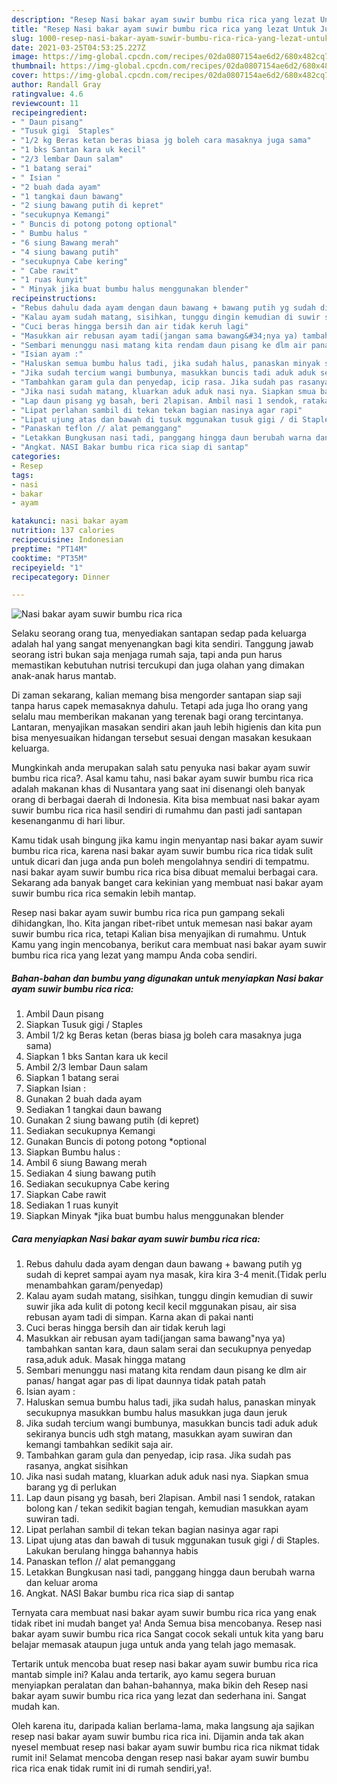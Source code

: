 ```yaml
---
description: "Resep Nasi bakar ayam suwir bumbu rica rica yang lezat Untuk Jualan"
title: "Resep Nasi bakar ayam suwir bumbu rica rica yang lezat Untuk Jualan"
slug: 1000-resep-nasi-bakar-ayam-suwir-bumbu-rica-rica-yang-lezat-untuk-jualan
date: 2021-03-25T04:53:25.227Z
image: https://img-global.cpcdn.com/recipes/02da0807154ae6d2/680x482cq70/nasi-bakar-ayam-suwir-bumbu-rica-rica-foto-resep-utama.jpg
thumbnail: https://img-global.cpcdn.com/recipes/02da0807154ae6d2/680x482cq70/nasi-bakar-ayam-suwir-bumbu-rica-rica-foto-resep-utama.jpg
cover: https://img-global.cpcdn.com/recipes/02da0807154ae6d2/680x482cq70/nasi-bakar-ayam-suwir-bumbu-rica-rica-foto-resep-utama.jpg
author: Randall Gray
ratingvalue: 4.6
reviewcount: 11
recipeingredient:
- " Daun pisang"
- "Tusuk gigi  Staples"
- "1/2 kg Beras ketan beras biasa jg boleh cara masaknya juga sama"
- "1 bks Santan kara uk kecil"
- "2/3 lembar Daun salam"
- "1 batang serai"
- " Isian "
- "2 buah dada ayam"
- "1 tangkai daun bawang"
- "2 siung bawang putih di kepret"
- "secukupnya Kemangi"
- " Buncis di potong potong optional"
- " Bumbu halus "
- "6 siung Bawang merah"
- "4 siung bawang putih"
- "secukupnya Cabe kering"
- " Cabe rawit"
- "1 ruas kunyit"
- " Minyak jika buat bumbu halus menggunakan blender"
recipeinstructions:
- "Rebus dahulu dada ayam dengan daun bawang + bawang putih yg sudah di kepret sampai ayam nya masak, kira kira 3-4 menit.(Tidak perlu menambahkan garam/penyedap)"
- "Kalau ayam sudah matang, sisihkan, tunggu dingin kemudian di suwir suwir jika ada kulit di potong kecil kecil mggunakan pisau, air sisa rebusan ayam tadi di simpan. Karna akan di pakai nanti"
- "Cuci beras hingga bersih dan air tidak keruh lagi"
- "Masukkan air rebusan ayam tadi(jangan sama bawang&#34;nya ya) tambahkan santan kara, daun salam serai dan secukupnya penyedap rasa,aduk aduk. Masak hingga matang"
- "Sembari menunggu nasi matang kita rendam daun pisang ke dlm air panas/ hangat agar pas di lipat daunnya tidak patah patah"
- "Isian ayam :"
- "Haluskan semua bumbu halus tadi, jika sudah halus, panaskan minyak secukupnya masukkan bumbu halus masukkan juga daun jeruk"
- "Jika sudah tercium wangi bumbunya, masukkan buncis tadi aduk aduk sekiranya buncis udh stgh matang, masukkan ayam suwiran dan kemangi tambahkan sedikit saja air."
- "Tambahkan garam gula dan penyedap, icip rasa. Jika sudah pas rasanya, angkat sisihkan"
- "Jika nasi sudah matang, kluarkan aduk aduk nasi nya. Siapkan smua barang yg di perlukan"
- "Lap daun pisang yg basah, beri 2lapisan. Ambil nasi 1 sendok, ratakan bolong kan / tekan sedikit bagian tengah, kemudian masukkan ayam suwiran tadi."
- "Lipat perlahan sambil di tekan tekan bagian nasinya agar rapi"
- "Lipat ujung atas dan bawah di tusuk mggunakan tusuk gigi / di Staples. Lakukan berulang hingga bahannya habis"
- "Panaskan teflon // alat pemanggang"
- "Letakkan Bungkusan nasi tadi, panggang hingga daun berubah warna dan keluar aroma"
- "Angkat. NASI Bakar bumbu rica rica siap di santap"
categories:
- Resep
tags:
- nasi
- bakar
- ayam

katakunci: nasi bakar ayam 
nutrition: 137 calories
recipecuisine: Indonesian
preptime: "PT14M"
cooktime: "PT35M"
recipeyield: "1"
recipecategory: Dinner

---
```



![Nasi bakar ayam suwir bumbu rica rica](https://img-global.cpcdn.com/recipes/02da0807154ae6d2/680x482cq70/nasi-bakar-ayam-suwir-bumbu-rica-rica-foto-resep-utama.jpg)

Selaku seorang orang tua, menyediakan santapan sedap pada keluarga adalah hal yang sangat menyenangkan bagi kita sendiri. Tanggung jawab seorang istri bukan saja menjaga rumah saja, tapi anda pun harus memastikan kebutuhan nutrisi tercukupi dan juga olahan yang dimakan anak-anak harus mantab.

Di zaman  sekarang, kalian memang bisa mengorder santapan siap saji tanpa harus capek memasaknya dahulu. Tetapi ada juga lho orang yang selalu mau memberikan makanan yang terenak bagi orang tercintanya. Lantaran, menyajikan masakan sendiri akan jauh lebih higienis dan kita pun bisa menyesuaikan hidangan tersebut sesuai dengan masakan kesukaan keluarga. 



Mungkinkah anda merupakan salah satu penyuka nasi bakar ayam suwir bumbu rica rica?. Asal kamu tahu, nasi bakar ayam suwir bumbu rica rica adalah makanan khas di Nusantara yang saat ini disenangi oleh banyak orang di berbagai daerah di Indonesia. Kita bisa membuat nasi bakar ayam suwir bumbu rica rica hasil sendiri di rumahmu dan pasti jadi santapan kesenanganmu di hari libur.

Kamu tidak usah bingung jika kamu ingin menyantap nasi bakar ayam suwir bumbu rica rica, karena nasi bakar ayam suwir bumbu rica rica tidak sulit untuk dicari dan juga anda pun boleh mengolahnya sendiri di tempatmu. nasi bakar ayam suwir bumbu rica rica bisa dibuat memalui berbagai cara. Sekarang ada banyak banget cara kekinian yang membuat nasi bakar ayam suwir bumbu rica rica semakin lebih mantap.

Resep nasi bakar ayam suwir bumbu rica rica pun gampang sekali dihidangkan, lho. Kita jangan ribet-ribet untuk memesan nasi bakar ayam suwir bumbu rica rica, tetapi Kalian bisa menyajikan di rumahmu. Untuk Kamu yang ingin mencobanya, berikut cara membuat nasi bakar ayam suwir bumbu rica rica yang lezat yang mampu Anda coba sendiri.

<!--inarticleads1-->

##### Bahan-bahan dan bumbu yang digunakan untuk menyiapkan Nasi bakar ayam suwir bumbu rica rica:

1. Ambil  Daun pisang
1. Siapkan Tusuk gigi / Staples
1. Ambil 1/2 kg Beras ketan (beras biasa jg boleh cara masaknya juga sama)
1. Siapkan 1 bks Santan kara uk kecil
1. Ambil 2/3 lembar Daun salam
1. Siapkan 1 batang serai
1. Siapkan  Isian :
1. Gunakan 2 buah dada ayam
1. Sediakan 1 tangkai daun bawang
1. Gunakan 2 siung bawang putih (di kepret)
1. Sediakan secukupnya Kemangi
1. Gunakan  Buncis di potong potong *optional
1. Siapkan  Bumbu halus :
1. Ambil 6 siung Bawang merah
1. Sediakan 4 siung bawang putih
1. Sediakan secukupnya Cabe kering
1. Siapkan  Cabe rawit
1. Sediakan 1 ruas kunyit
1. Siapkan  Minyak *jika buat bumbu halus menggunakan blender




<!--inarticleads2-->

##### Cara menyiapkan Nasi bakar ayam suwir bumbu rica rica:

1. Rebus dahulu dada ayam dengan daun bawang + bawang putih yg sudah di kepret sampai ayam nya masak, kira kira 3-4 menit.(Tidak perlu menambahkan garam/penyedap)
1. Kalau ayam sudah matang, sisihkan, tunggu dingin kemudian di suwir suwir jika ada kulit di potong kecil kecil mggunakan pisau, air sisa rebusan ayam tadi di simpan. Karna akan di pakai nanti
1. Cuci beras hingga bersih dan air tidak keruh lagi
1. Masukkan air rebusan ayam tadi(jangan sama bawang&#34;nya ya) tambahkan santan kara, daun salam serai dan secukupnya penyedap rasa,aduk aduk. Masak hingga matang
1. Sembari menunggu nasi matang kita rendam daun pisang ke dlm air panas/ hangat agar pas di lipat daunnya tidak patah patah
1. Isian ayam :
1. Haluskan semua bumbu halus tadi, jika sudah halus, panaskan minyak secukupnya masukkan bumbu halus masukkan juga daun jeruk
1. Jika sudah tercium wangi bumbunya, masukkan buncis tadi aduk aduk sekiranya buncis udh stgh matang, masukkan ayam suwiran dan kemangi tambahkan sedikit saja air.
1. Tambahkan garam gula dan penyedap, icip rasa. Jika sudah pas rasanya, angkat sisihkan
1. Jika nasi sudah matang, kluarkan aduk aduk nasi nya. Siapkan smua barang yg di perlukan
1. Lap daun pisang yg basah, beri 2lapisan. Ambil nasi 1 sendok, ratakan bolong kan / tekan sedikit bagian tengah, kemudian masukkan ayam suwiran tadi.
1. Lipat perlahan sambil di tekan tekan bagian nasinya agar rapi
1. Lipat ujung atas dan bawah di tusuk mggunakan tusuk gigi / di Staples. Lakukan berulang hingga bahannya habis
1. Panaskan teflon // alat pemanggang
1. Letakkan Bungkusan nasi tadi, panggang hingga daun berubah warna dan keluar aroma
1. Angkat. NASI Bakar bumbu rica rica siap di santap




Ternyata cara membuat nasi bakar ayam suwir bumbu rica rica yang enak tidak ribet ini mudah banget ya! Anda Semua bisa mencobanya. Resep nasi bakar ayam suwir bumbu rica rica Sangat cocok sekali untuk kita yang baru belajar memasak ataupun juga untuk anda yang telah jago memasak.

Tertarik untuk mencoba buat resep nasi bakar ayam suwir bumbu rica rica mantab simple ini? Kalau anda tertarik, ayo kamu segera buruan menyiapkan peralatan dan bahan-bahannya, maka bikin deh Resep nasi bakar ayam suwir bumbu rica rica yang lezat dan sederhana ini. Sangat mudah kan. 

Oleh karena itu, daripada kalian berlama-lama, maka langsung aja sajikan resep nasi bakar ayam suwir bumbu rica rica ini. Dijamin anda tak akan nyesel membuat resep nasi bakar ayam suwir bumbu rica rica nikmat tidak rumit ini! Selamat mencoba dengan resep nasi bakar ayam suwir bumbu rica rica enak tidak rumit ini di rumah sendiri,ya!.

